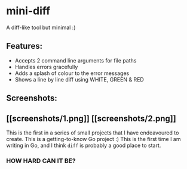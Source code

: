 # mini-diff

A diff-like tool but minimal :)
## Features:
- Accepts 2 command line arguments for file paths
- Handles errors gracefully
- Adds a splash of colour to the error messages
- Shows a line by line diff using WHITE, GREEN & RED

## Screenshots:
[[screenshots/1.png]]
[[screenshots/2.png]]
---
This is the first in a series of small projects that I have endeavoured to create. This is a getting-to-know Go project :)
This is the first time I am writing in Go, and I think `diff` is probably a good place to start.

### HOW HARD CAN IT BE?

